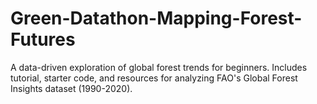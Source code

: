 # Green-Datathon-Mapping-Forest-Futures
A data-driven exploration of global forest trends for beginners. Includes tutorial, starter code, and resources for analyzing FAO's Global Forest Insights dataset (1990-2020).
